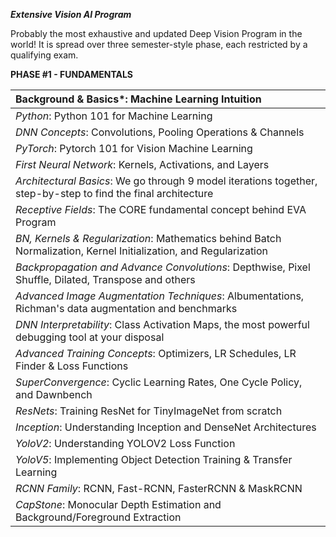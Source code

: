
***Extensive Vision AI Program***

Probably the most exhaustive and updated Deep Vision Program in the world! It is spread over three semester-style phase, each restricted by a qualifying exam.

**PHASE #1 - FUNDAMENTALS**

| Background & Basics*: Machine Learning Intuition             |
| :----------------------------------------------------------- |
| *Python*: Python 101 for Machine Learning                    |
| *DNN Concepts*: Convolutions, Pooling Operations & Channels  |
| *PyTorch*: Pytorch 101 for Vision Machine Learning           |
| *First Neural Network*: Kernels, Activations, and Layers     |
| *Architectural Basics*: We go through 9 model iterations together, step-by-step to find the final architecture |
| *Receptive Fields*: The CORE fundamental concept behind EVA Program |
| *BN, Kernels & Regularization*: Mathematics behind Batch Normalization, Kernel Initialization, and Regularization |
| *Backpropagation and Advance Convolutions*: Depthwise, Pixel Shuffle, Dilated, Transpose and others |
| *Advanced Image Augmentation Techniques*: Albumentations, Richman's data augmentation and benchmarks |
| *DNN Interpretability*: Class Activation Maps, the most powerful debugging tool at your disposal |
| *Advanced Training Concepts*: Optimizers, LR Schedules, LR Finder & Loss Functions |
| *SuperConvergence*: Cyclic Learning Rates, One Cycle Policy, and Dawnbench |
| *ResNets*: Training ResNet for TinyImageNet from scratch     |
| *Inception*: Understanding Inception and DenseNet Architectures |
| *YoloV2*: Understanding YOLOV2 Loss Function                 |
| *YoloV5*: Implementing Object Detection Training & Transfer Learning |
| *RCNN Family*: RCNN, Fast-RCNN, FasterRCNN & MaskRCNN        |
| *CapStone*: Monocular Depth Estimation and Background/Foreground Extraction |
